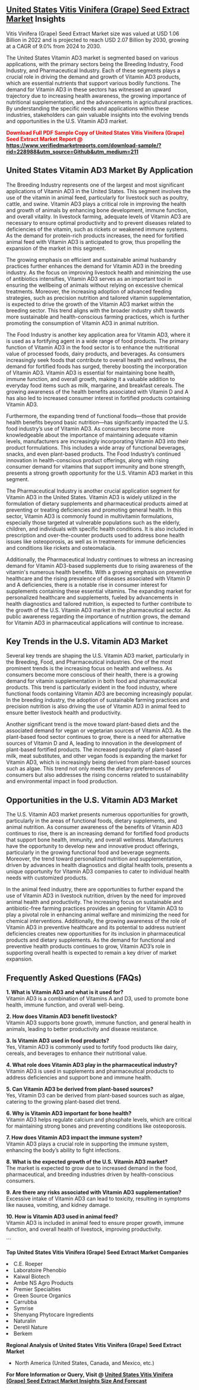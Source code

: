 <h2><a href="https://www.verifiedmarketreports.com/download-sample/?rid=228988&amp;utm_source=Github&amp;utm_medium=211" target="_blank">United States Vitis Vinifera (Grape) Seed Extract Market</a> Insights</h2><p>Vitis Vinifera (Grape) Seed Extract Market size was valued at USD 1.06 Billion in 2022 and is projected to reach USD 2.07 Billion by 2030, growing at a CAGR of 9.0% from 2024 to 2030.</p><p><p>The United States Vitamin AD3 market is segmented based on various applications, with the primary sectors being the Breeding Industry, Food Industry, and Pharmaceutical Industry. Each of these segments plays a crucial role in driving the demand and growth of Vitamin AD3 products, which are essential nutrients that support various bodily functions. The demand for Vitamin AD3 in these sectors has witnessed an upward trajectory due to increasing health awareness, the growing importance of nutritional supplementation, and the advancements in agricultural practices. By understanding the specific needs and applications within these industries, stakeholders can gain valuable insights into the evolving trends and opportunities in the U.S. Vitamin AD3 market.</p><p><strong><p><span class=""><span style="color: #ff0000;"><strong>Download Full PDF Sample Copy of United States Vitis Vinifera (Grape) Seed Extract Market Report</strong> @ </span><a href="https://www.verifiedmarketreports.com/download-sample/?rid=228988&amp;utm_source=Github&amp;utm_medium=211" target="_blank">https://www.verifiedmarketreports.com/download-sample/?rid=228988&amp;utm_source=Github&amp;utm_medium=211</a></span></p></strong></p><h2>United States Vitamin AD3 Market By Application</h2><p>The Breeding Industry represents one of the largest and most significant applications of Vitamin AD3 in the United States. This segment involves the use of the vitamin in animal feed, particularly for livestock such as poultry, cattle, and swine. Vitamin AD3 plays a critical role in improving the health and growth of animals by enhancing bone development, immune function, and overall vitality. In livestock farming, adequate levels of Vitamin AD3 are necessary to ensure optimal productivity and to prevent diseases related to deficiencies of the vitamin, such as rickets or weakened immune systems. As the demand for protein-rich products increases, the need for fortified animal feed with Vitamin AD3 is anticipated to grow, thus propelling the expansion of the market in this segment.</p><p>The growing emphasis on efficient and sustainable animal husbandry practices further enhances the demand for Vitamin AD3 in the breeding industry. As the focus on improving livestock health and minimizing the use of antibiotics intensifies, Vitamin AD3 serves as an important tool in ensuring the wellbeing of animals without relying on excessive chemical treatments. Moreover, the increasing adoption of advanced feeding strategies, such as precision nutrition and tailored vitamin supplementation, is expected to drive the growth of the Vitamin AD3 market within the breeding sector. This trend aligns with the broader industry shift towards more sustainable and health-conscious farming practices, which is further promoting the consumption of Vitamin AD3 in animal nutrition.</p><p>The Food Industry is another key application area for Vitamin AD3, where it is used as a fortifying agent in a wide range of food products. The primary function of Vitamin AD3 in the food sector is to enhance the nutritional value of processed foods, dairy products, and beverages. As consumers increasingly seek foods that contribute to overall health and wellness, the demand for fortified foods has surged, thereby boosting the incorporation of Vitamin AD3. Vitamin AD3 is essential for maintaining bone health, immune function, and overall growth, making it a valuable addition to everyday food items such as milk, margarine, and breakfast cereals. The growing awareness of the health benefits associated with Vitamin D and A has also led to increased consumer interest in fortified products containing Vitamin AD3.</p><p>Furthermore, the expanding trend of functional foods—those that provide health benefits beyond basic nutrition—has significantly impacted the U.S. food industry’s use of Vitamin AD3. As consumers become more knowledgeable about the importance of maintaining adequate vitamin levels, manufacturers are increasingly incorporating Vitamin AD3 into their product formulations. This includes a wide array of functional beverages, snacks, and even plant-based products. The Food Industry’s continued innovation in health-conscious product offerings, along with rising consumer demand for vitamins that support immunity and bone strength, presents a strong growth opportunity for the U.S. Vitamin AD3 market in this segment.</p><p>The Pharmaceutical Industry is another crucial application segment for Vitamin AD3 in the United States. Vitamin AD3 is widely utilized in the formulation of dietary supplements and pharmaceutical products aimed at preventing or treating deficiencies and promoting general health. In this sector, Vitamin AD3 is commonly found in multivitamin formulations, especially those targeted at vulnerable populations such as the elderly, children, and individuals with specific health conditions. It is also included in prescription and over-the-counter products used to address bone health issues like osteoporosis, as well as in treatments for immune deficiencies and conditions like rickets and osteomalacia.</p><p>Additionally, the Pharmaceutical Industry continues to witness an increasing demand for Vitamin AD3-based supplements due to rising awareness of the vitamin's numerous health benefits. With a growing emphasis on preventive healthcare and the rising prevalence of diseases associated with Vitamin D and A deficiencies, there is a notable rise in consumer interest for supplements containing these essential vitamins. The expanding market for personalized healthcare and supplements, fueled by advancements in health diagnostics and tailored nutrition, is expected to further contribute to the growth of the U.S. Vitamin AD3 market in the pharmaceutical sector. As public awareness regarding the importance of nutrition grows, the demand for Vitamin AD3 in pharmaceutical applications will continue to increase.</p><h2>Key Trends in the U.S. Vitamin AD3 Market</h2><p>Several key trends are shaping the U.S. Vitamin AD3 market, particularly in the Breeding, Food, and Pharmaceutical industries. One of the most prominent trends is the increasing focus on health and wellness. As consumers become more conscious of their health, there is a growing demand for vitamin supplementation in both food and pharmaceutical products. This trend is particularly evident in the food industry, where functional foods containing Vitamin AD3 are becoming increasingly popular. In the breeding industry, the adoption of sustainable farming practices and precision nutrition is also driving the use of Vitamin AD3 in animal feed to ensure better livestock health and productivity.</p><p>Another significant trend is the move toward plant-based diets and the associated demand for vegan or vegetarian sources of Vitamin AD3. As the plant-based food sector continues to grow, there is a need for alternative sources of Vitamin D and A, leading to innovation in the development of plant-based fortified products. The increased popularity of plant-based milk, meat substitutes, and other vegan foods is expanding the market for Vitamin AD3, which is increasingly being derived from plant-based sources such as algae. This trend not only meets the dietary preferences of consumers but also addresses the rising concerns related to sustainability and environmental impact in food production.</p><h2>Opportunities in the U.S. Vitamin AD3 Market</h2><p>The U.S. Vitamin AD3 market presents numerous opportunities for growth, particularly in the areas of functional foods, dietary supplements, and animal nutrition. As consumer awareness of the benefits of Vitamin AD3 continues to rise, there is an increasing demand for fortified food products that support bone health, immunity, and overall wellness. Manufacturers have the opportunity to develop new and innovative product offerings, particularly in the growing functional food and beverage segments. Moreover, the trend toward personalized nutrition and supplementation, driven by advances in health diagnostics and digital health tools, presents a unique opportunity for Vitamin AD3 companies to cater to individual health needs with customized products.</p><p>In the animal feed industry, there are opportunities to further expand the use of Vitamin AD3 in livestock nutrition, driven by the need for improved animal health and productivity. The increasing focus on sustainable and antibiotic-free farming practices provides an opening for Vitamin AD3 to play a pivotal role in enhancing animal welfare and minimizing the need for chemical interventions. Additionally, the growing awareness of the role of Vitamin AD3 in preventive healthcare and its potential to address nutrient deficiencies creates new opportunities for its inclusion in pharmaceutical products and dietary supplements. As the demand for functional and preventive health products continues to grow, Vitamin AD3’s role in supporting overall health is expected to remain a key driver of market expansion.</p><h2>Frequently Asked Questions (FAQs)</h2><p><strong>1. What is Vitamin AD3 and what is it used for?</strong><br>Vitamin AD3 is a combination of Vitamins A and D3, used to promote bone health, immune function, and overall well-being.</p><p><strong>2. How does Vitamin AD3 benefit livestock?</strong><br>Vitamin AD3 supports bone growth, immune function, and general health in animals, leading to better productivity and disease resistance.</p><p><strong>3. Is Vitamin AD3 used in food products?</strong><br>Yes, Vitamin AD3 is commonly used to fortify food products like dairy, cereals, and beverages to enhance their nutritional value.</p><p><strong>4. What role does Vitamin AD3 play in the pharmaceutical industry?</strong><br>Vitamin AD3 is used in supplements and pharmaceutical products to address deficiencies and support bone and immune health.</p><p><strong>5. Can Vitamin AD3 be derived from plant-based sources?</strong><br>Yes, Vitamin D3 can be derived from plant-based sources such as algae, catering to the growing plant-based diet trend.</p><p><strong>6. Why is Vitamin AD3 important for bone health?</strong><br>Vitamin AD3 helps regulate calcium and phosphate levels, which are critical for maintaining strong bones and preventing conditions like osteoporosis.</p><p><strong>7. How does Vitamin AD3 impact the immune system?</strong><br>Vitamin AD3 plays a crucial role in supporting the immune system, enhancing the body’s ability to fight infections.</p><p><strong>8. What is the expected growth of the U.S. Vitamin AD3 market?</strong><br>The market is expected to grow due to increased demand in the food, pharmaceutical, and breeding industries driven by health-conscious consumers.</p><p><strong>9. Are there any risks associated with Vitamin AD3 supplementation?</strong><br>Excessive intake of Vitamin AD3 can lead to toxicity, resulting in symptoms like nausea, vomiting, and kidney damage.</p><p><strong>10. How is Vitamin AD3 used in animal feed?</strong><br>Vitamin AD3 is included in animal feed to ensure proper growth, immune function, and overall health of livestock, improving productivity.</p>```</p><p><strong>Top United States Vitis Vinifera (Grape) Seed Extract Market Companies</strong></p><div data-test-id=""><p><li>C.E. Roeper</li><li> Laboratoire Phenobio</li><li> Kaiwal Biotech</li><li> Ambe NS Agro Products</li><li> Premier Specialties</li><li> Green Source Organics</li><li> Carrubba</li><li> Symrise</li><li> Shenyang Phytocare Ingredients</li><li> Naturalin</li><li> Deretil Nature</li><li> Berkem</li></p><div><strong>Regional Analysis of&nbsp;United States Vitis Vinifera (Grape) Seed Extract Market</strong></div><ul><li dir="ltr"><p dir="ltr">North America&nbsp;(United States, Canada, and Mexico, etc.)</p></li></ul><p><strong>For More Information or Query, Visit @&nbsp;</strong><strong><a href="https://www.verifiedmarketreports.com/product/vitis-vinifera-grape-seed-extract-market/?utm_source=Github&amp;utm_medium=211" target="_blank">United States Vitis Vinifera (Grape) Seed Extract Market Insights Size And Forecast</a></strong></p></div>
